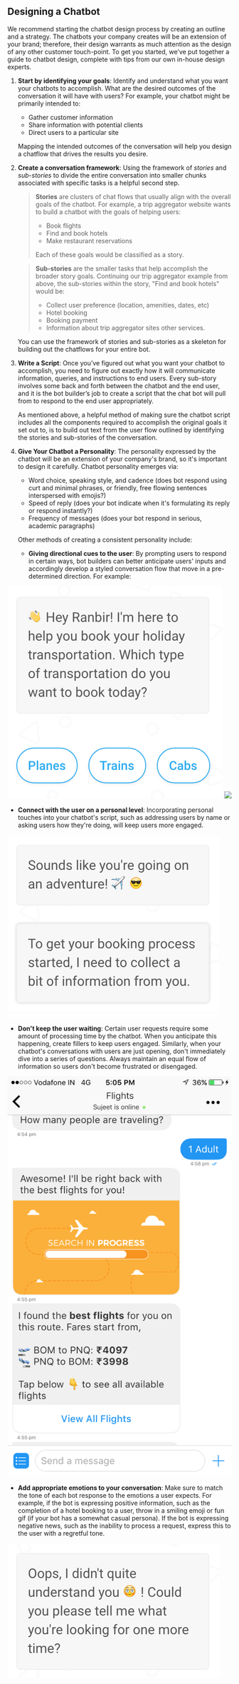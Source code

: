 ## Designing a Chatbot

We recommend starting the chatbot design process by creating an outline and a strategy. The chatbots your company creates will be an extension of your brand; therefore, their design warrants as much attention as the design of any other customer touch-point. To get you started, we’ve put together a guide to chatbot design, complete with tips from our own in-house design experts.     

1. **Start by identifying your goals**: 
   Identify and understand what you want your chatbots to accomplish. What are the desired outcomes of the conversation it will have with users? For example, your chatbot might be primarily intended to:

   - Gather customer information
   - Share information with potential clients
   - Direct users to a particular site

   Mapping the intended outcomes of the conversation will help you design a chatflow that drives the results you desire.

2. **Create a conversation framework**: 
   Using the framework of *stories* and *sub-stories* to divide the entire conversation into smaller chunks associated with specific tasks is a helpful second step.

   > **Stories** are clusters of chat flows that usually align with the overall goals of the chatbot. For example, a trip aggregator website wants to build a chatbot with the goals of helping users:
   >
   > - Book flights
   > - Find and book hotels
   > - Make restaurant reservations
   >
   > Each of these goals would be classified as a story.

   > **Sub-stories** are the smaller tasks that help accomplish the broader story goals. Continuing our trip aggregator example from above, the sub-stories within the story, "Find and book hotels" would be: 
   >
   > - Collect user preference (location, amenities, dates, etc)
   > - Hotel booking
   > - Booking payment
   > - Information about trip aggregator sites other services.

   You can use the framework of stories and sub-stories as a skeleton for building out the chatflows for your entire bot. 

3. **Write a Script**: 
   Once you’ve figured out what you want your chatbot to accomplish, you need to figure out exactly how it will communicate information, queries, and instructions to end users. Every sub-story involves some back and forth between the chatbot and the end user, and it is the bot builder’s job to create a script that the chat bot will pull from to respond to the end user appropriately. 

   As mentioned above, a helpful method of making sure the chatbot script includes all the components required to accomplish the original goals it set out to, is to build out text from the user flow outlined by identifying the stories and sub-stories of the conversation.  

4. **Give Your Chatbot a Personality**:
   The personality expressed by the chatbot will be an extension of your company's brand, so it's important to design it carefully. Chatbot personality emerges via: 

   - Word choice, speaking style, and cadence (does bot respond using curt and minimal phrases, or friendly, free flowing sentences interspersed with emojis?)
   - Speed of reply (does your bot indicate when it's formulating its reply or respond instantly?)
   - Frequency of messages (does your bot respond in serious, academic paragraphs)

   Other methods of creating a consistent personality include:

   - **Giving directional cues to the user**: By prompting users to respond in certain ways, bot builders can better anticipate users' inputs and accordingly develop a styled conversation flow that move in a pre-determined direction. For example: 
  
  ![Guided Reply](Intro_Design_GuidedReply.png "Guided Reply") <img src="Guided Reply" width="40%">
   
   - **Connect with the user on a personal level**: Incorporating personal touches into your chatbot's script, such as addressing users by name or asking users how they're doing, will keep users more engaged. 
   
   ![Connecting on a Personal Level](Intro_Design_PersonalLevel.png "Connecting on a Personal Level") 
   
   - **Don't keep the user waiting**: Certain user requests require some amount of processing time by the chatbot. When you anticipate this happening, create fillers to keep users engaged. Similarly, when your chatbot's conversations with users are just opening, don't immediately dive into a series of questions. Always maintain an equal flow of information so users don't become frustrated or disengaged. 
   
   ![Don't Keep User Waiting](Intro_Design_DontKeepWaiting.PNG "Don't Keep Users Waiting") 
   
   - **Add appropriate emotions to your conversation**: Make sure to match the tone of each bot response to the emotions a user expects. For example, if the bot is expressing positive information, such as the completion of a hotel booking to a user, throw in a smiling emoji or fun gif (if your bot has a somewhat casual persona). If the bot is expressing negative news, such as the inability to process a request, express this to the user with a regretful tone. 
   
   ![Adding Appropriate Emotions](Intro_Design_Emotions.png "Adding Appropriate Emotions") 
